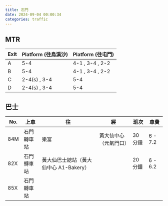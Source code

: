 ```yaml
---
title: 石門
date: 2024-09-04 00:00:34
categories: traffic
---
```


## MTR

| Exit | Platform (往烏溪沙) | Platform (往屯門)  |
| ---- | --------------- | --------------- |
| A    | 5-4             | 4-1 , 3-4 , 2-2 |
| B    | 5-4             | 4-1 , 3-4 , 2-2 |
| C    | 2-4(s) , 3-4    | 5-4             |
| D    | 2-4(s) , 3-4    | 5-4             |

## 巴士

| No. | 上車       | 往                                     | 經                     | 班次    | 車費    |
| ------ | ---------- | -------------------------------------- | ---------------------- | ------- | ------- |
| 84M    | 石門轉車站 | 樂富                                   | 黃大仙中心（元氣門口） | 30 分鐘 | 6 - 7.2 |
| 82X    | 石門轉車站 | 黃大仙巴士總站（黃大仙中心 A1-Bakery） |                        | 20 分鐘 | 6 - 6.2 |
| 85X    | 石門轉車站 |  |                        |  |  |

